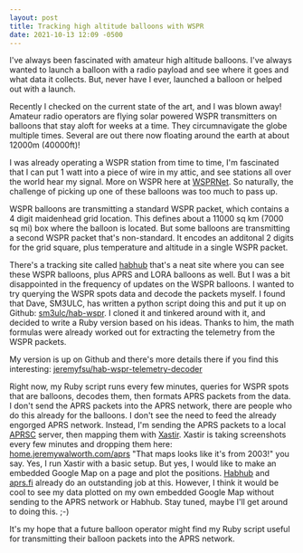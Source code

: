 ```yaml
---
layout: post
title: Tracking high altitude balloons with WSPR
date: 2021-10-13 12:09 -0500
---
```


I've always been fascinated with amateur high altitude balloons.  I've always
wanted to launch a balloon with a radio payload and see where it goes and what
data it collects. But, never have I ever, launched a balloon or helped out with
a launch.

Recently I checked on the current state of the art, and I was blown away!
Amateur radio operators are flying solar powered WSPR transmitters on balloons
that stay aloft for weeks at a time. They circumnavigate the globe multiple
times. Several are out there now floating around the earth at about 12000m (40000ft)!

I was already operating a WSPR station from time to time, I'm fascinated that
I can put 1 watt into a piece of wire in my attic, and see stations all over the
world hear my signal.  More on WSPR here at [WSPRNet](https://www.wsprnet.org/drupal/).
So naturally, the challenge of picking up one of these
balloons was too much to pass up.

WSPR balloons are transmitting a standard WSPR packet, which contains a 4 digit
maidenhead grid location. This defines about a 11000 sq km (7000 sq mi) box
where the balloon is located. But some balloons are transmitting a second WSPR
packet that's non-standard. It encodes an additonal 2 digits for the grid
square, plus temperature and altitude in a single WSPR packet. 

There's a tracking site called [habhub](https://tracker.habhub.org/) that's a neat site where you can see these
WSPR balloons, plus APRS and LORA balloons as well. But I was a bit
disappointed in the frequency of updates on the WSPR balloons. I wanted to try
querying the WSPR spots data and decode the packets myself. I found that Dave,
SM3ULC, has written a python script doing this and put it up on Github: [sm3ulc/hab-wspr](https://github.com/sm3ulc/hab-wspr).
I cloned it and tinkered around with it, and decided to write a Ruby version
based on his ideas. Thanks to him, the math formulas were already worked out
for extracting the telemetry from the WSPR packets.

My version is up on Github and there's more details there if you find this
interesting:
[jeremyfsu/hab-wspr-telemetry-decoder](https://github.com/jeremyfsu/hab-wspr-telemetry-decoder) 

Right now, my Ruby script runs every few minutes, queries for WSPR spots that
are balloons, decodes them, then formats APRS packets from the data.  I don't
send the APRS packets into the APRS network, there are people who do this
already for
the balloons. I don't see the need to feed the already engorged APRS network.  Instead, I'm sending the APRS packets to a local
[APRSC](http://he.fi/aprsc/)
server, then mapping them with [Xastir](http://xastir.org/index.php/Main_Page).
Xastir is taking screenshots every few minutes and dropping them here:
[home.jeremywalworth.com/aprs](http://home.jeremywalworth.com/aprs) 
"That maps looks like it's from 2003!" you say. Yes, I run Xastir with a basic setup. 
But yes, I would like to make an embedded Google Map on a page and plot the positions. 
[Habhub](https://tracker.habhub.org/) and [aprs.fi](https://aprs.fi) already do
an outstanding job at this. However, I think it would be cool to see my data
plotted on my own embedded Google Map without sending to the APRS network or
Habhub.  Stay tuned, maybe I'll get around to
doing this. ;-)

It's my hope that a future balloon operator might find my Ruby script useful
for transmitting their balloon packets into the APRS network.
